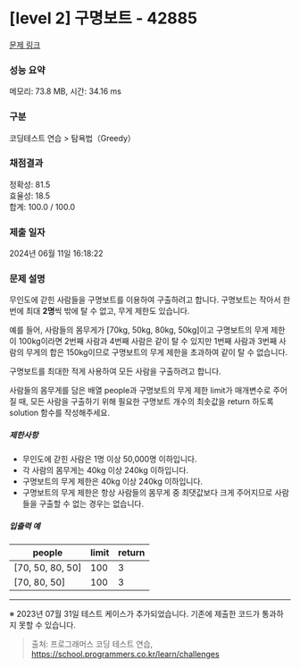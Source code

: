 # [level 2] 구명보트 - 42885 

[문제 링크](https://school.programmers.co.kr/learn/courses/30/lessons/42885) 

### 성능 요약

메모리: 73.8 MB, 시간: 34.16 ms

### 구분

코딩테스트 연습 > 탐욕법（Greedy）

### 채점결과

정확성: 81.5<br/>효율성: 18.5<br/>합계: 100.0 / 100.0

### 제출 일자

2024년 06월 11일 16:18:22

### 문제 설명

<p>무인도에 갇힌 사람들을 구명보트를 이용하여 구출하려고 합니다. 구명보트는 작아서 한 번에 최대 <strong>2명</strong>씩 밖에 탈 수 없고, 무게 제한도 있습니다.</p>

<p>예를 들어, 사람들의 몸무게가 [70kg, 50kg, 80kg, 50kg]이고 구명보트의 무게 제한이 100kg이라면 2번째 사람과 4번째 사람은 같이 탈 수 있지만 1번째 사람과 3번째 사람의 무게의 합은 150kg이므로 구명보트의 무게 제한을 초과하여 같이 탈 수 없습니다.</p>

<p>구명보트를 최대한 적게 사용하여 모든 사람을 구출하려고 합니다.</p>

<p>사람들의 몸무게를 담은 배열 people과 구명보트의 무게 제한 limit가 매개변수로 주어질 때, 모든 사람을 구출하기 위해 필요한 구명보트 개수의 최솟값을 return 하도록 solution 함수를 작성해주세요.</p>

<h5>제한사항</h5>

<ul>
<li>무인도에 갇힌 사람은 1명 이상 50,000명 이하입니다.</li>
<li>각 사람의 몸무게는 40kg 이상 240kg 이하입니다.</li>
<li>구명보트의 무게 제한은 40kg 이상 240kg 이하입니다.</li>
<li>구명보트의 무게 제한은 항상 사람들의 몸무게 중 최댓값보다 크게 주어지므로 사람들을 구출할 수 없는 경우는 없습니다.</li>
</ul>

<h5>입출력 예</h5>
<table class="table">
        <thead><tr>
<th>people</th>
<th>limit</th>
<th>return</th>
</tr>
</thead>
        <tbody><tr>
<td>[70, 50, 80, 50]</td>
<td>100</td>
<td>3</td>
</tr>
<tr>
<td>[70, 80, 50]</td>
<td>100</td>
<td>3</td>
</tr>
</tbody>
      </table>
<hr>

<p>※ 2023년 07월 31일 테스트 케이스가 추가되었습니다. 기존에 제출한 코드가 통과하지 못할 수 있습니다.</p>


> 출처: 프로그래머스 코딩 테스트 연습, https://school.programmers.co.kr/learn/challenges